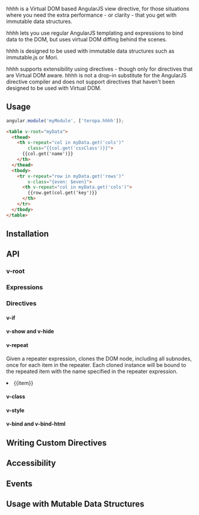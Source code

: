 hhhh is a Virtual DOM based AngularJS view directive, for those situations where you need the extra performance - or clarity - that you get with immutable data structures.

hhhh lets you use regular AngularJS templating and expressions to bind data to the DOM, but uses virtual DOM diffing behind the scenes.

hhhh is designed to be used with immutable data structures such as immutable.js or Mori.

hhhh supports extensibility using directives - though only for directives that are Virtual DOM aware. hhhh is not a drop-in substitute for the AngularJS directive compiler and does not support directives that haven't been designed to be used with Virtual DOM.

## Usage

```` js
angular.module('myModule', ['teropa.hhhh']);
````

```` html
<table v-root="myData">
  <thead>
    <th v-repeat="col in myData.get('cols')"
        class="{{col.get('cssClass')}}">
      {{col.get('name')}}
    </th>
  </thead>
  <tbody>
    <tr v-repeat="row in myData.get('rows')"
        v-class="{even: $even}">
      <th v-repeat="col in myData.get('cols')">
        {{row.get(col.get('key')}}
      </th>
    </tr>
  </tbody>
</table>
````

## Installation

## API

### v-root

### Expressions

### Directives

#### v-if

#### v-show and v-hide

#### v-repeat

Given a repeater expression, clones the DOM node, including all subnodes, once for each item in the repeater. Each cloned instance will be bound to the repeated item with the name specified in the repeater expression.

<li v-repeat="item in items">
  {{item}}
</li>


#### v-class

#### v-style

#### v-bind and v-bind-html

## Writing Custom Directives

## Accessibility

## Events

## Usage with Mutable Data Structures
